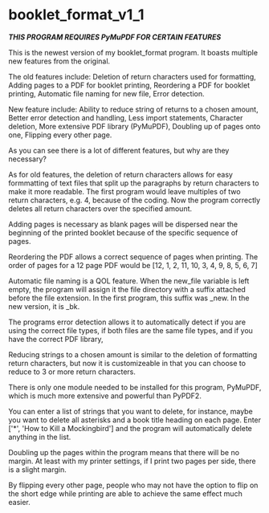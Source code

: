 # booklet_format_v1_1

***THIS PROGRAM REQUIRES PyMuPDF FOR CERTAIN FEATURES***

This is the newest version of my booklet_format program. It boasts multiple new features from the original.

The old features include:
  Deletion of return characters used for formatting,
  Adding pages to a PDF for booklet printing,
  Reordering a PDF for booklet printing,
  Automatic file naming for new file,
  Error detection.

New feature include:
  Ability to reduce string of returns to a chosen amount,
  Better error detection and handling,
  Less import statements,
  Character deletion,
  More extensive PDF library (PyMuPDF),
  Doubling up of pages onto one,
  Flipping every other page.

As you can see there is a lot of different features, but why are they necessary? 

As for old features, the deletion of return characters allows for easy formmatting of text files that split up the paragraphs by return characters to make it more readable. The first program would leave multiples of two return characters, e.g. 4, because of the coding. Now the program correctly deletes all return characters over the specified amount.

Adding pages is necessary as blank pages will be dispersed near the beginning of the printed booklet because of the specific sequence of pages.

Reordering the PDF allows a correct sequence of pages when printing. The order of pages for a 12 page PDF would be [12, 1, 2, 11, 10, 3, 4, 9, 8, 5, 6, 7]

Automatic file naming is a QOL feature. When the new_file variable is left empty, the program will assign it the file directory with a suffix attached before the file extension. In the first program, this suffix was _new. In the new version, it is _bk.

The programs error detection allows it to automatically detect if you are using the correct file types, if both files are the same file types, and if you have the correct PDF library,

Reducing strings to a chosen amount is similar to the deletion of formatting return characters, but now it is customizeable in that you can choose to reduce to 3 or more return characters.

There is only one module needed to be installed for this program, PyMuPDF, which is much more extensive and powerful than PyPDF2.

You can enter a list of strings that you want to delete, for instance, maybe you want to delete all asterisks and a book title heading on each page. Enter ['*', 'How to Kill a Mockingbird'] and the program will automatically delete anything in the list.

Doubling up the pages within the program means that there will be no margin. At least with my printer settings, if I print two pages per side, there is a slight margin.

By flipping every other page, people who may not have the option to flip on the short edge while printing are able to achieve the same effect much easier.
